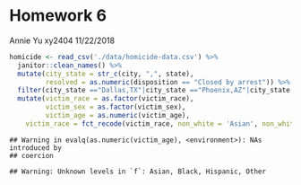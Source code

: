 Homework 6
================
Annie Yu xy2404
11/22/2018

``` r
homicide <- read_csv('./data/homicide-data.csv') %>% 
  janitor::clean_names() %>%
  mutate(city_state = str_c(city, ",", state),
         resolved = as.numeric(disposition == "Closed by arrest")) %>% 
  filter(city_state =="Dallas,TX"|city_state =="Phoenix,AZ"|city_state =="Kansas City,MO"|city_state =="Tulsa,AL") %>%
  mutate(victim_race = as.factor(victim_race),
         victim_sex = as.factor(victim_sex),
         victim_age = as.numeric(victim_age),
    victim_race = fct_recode(victim_race, non_white = 'Asian', non_white = 'Black', non_white = 'Hispanic', non_white = 'Other', non_white = 'Unknown', white = 'White'))
```

    ## Warning in evalq(as.numeric(victim_age), <environment>): NAs introduced by
    ## coercion

    ## Warning: Unknown levels in `f`: Asian, Black, Hispanic, Other
